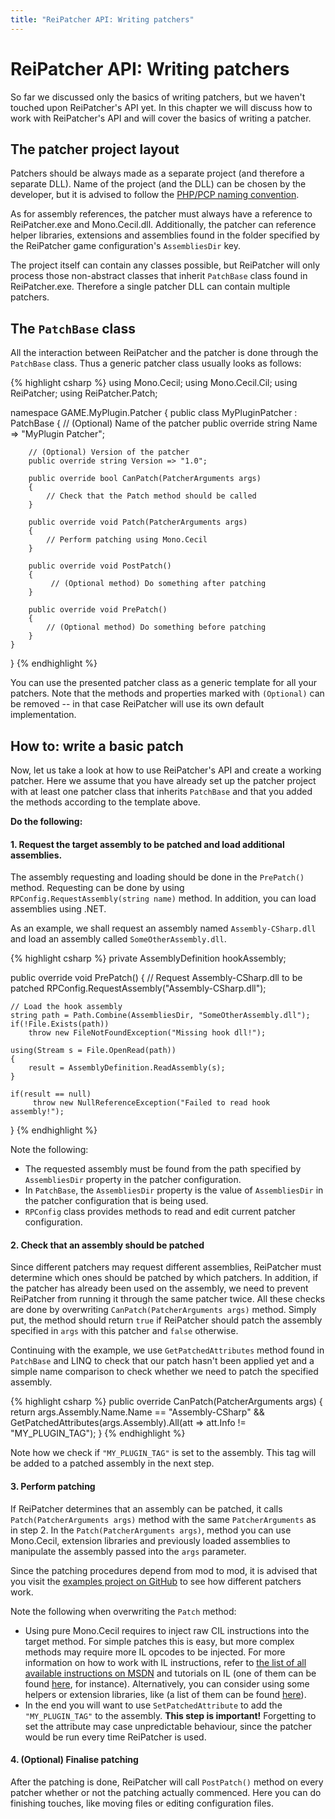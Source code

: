 ```yaml
---
title: "ReiPatcher API: Writing patchers"
---
```


# ReiPatcher API: Writing patchers

So far we discussed only the basics of writing patchers, but we haven't touched upon ReiPatcher's API yet. In this chapter we will discuss how to work with ReiPatcher's API and will cover the basics of writing a patcher.

## The patcher project layout
Patchers should be always made as a separate project (and therefore a separate DLL). Name of the project (and the DLL) can be chosen by the developer, but it is advised to follow the [PHP/PCP naming convention](08_guideline_php_pcp_architecture.html#naming-conventions).

As for assembly references, the patcher must always have a reference to ReiPatcher.exe and Mono.Cecil.dll. Additionally, the patcher can reference helper libraries, extensions and assemblies found in the folder specified by the ReiPatcher game configuration's `AssembliesDir` key.

The project itself can contain any classes possible, but ReiPatcher will only process those non-abstract classes that inherit `PatchBase` class found in ReiPatcher.exe. Therefore a single patcher DLL can contain multiple patchers.

## The `PatchBase` class
All the interaction between ReiPatcher and the patcher is done through the `PatchBase` class. Thus a generic patcher class usually looks as follows:

{% highlight csharp %}
using Mono.Cecil;
using Mono.Cecil.Cil;
using ReiPatcher;
using ReiPatcher.Patch;

namespace GAME.MyPlugin.Patcher
{
    public class MyPluginPatcher : PatchBase
    {
        // (Optional) Name of the patcher
        public override string Name => "MyPlugin Patcher";

        // (Optional) Version of the patcher
        public override string Version => "1.0";

        public override bool CanPatch(PatcherArguments args)
        {
            // Check that the Patch method should be called
        }

        public override void Patch(PatcherArguments args)
        {
            // Perform patching using Mono.Cecil
        }

        public override void PostPatch()
        {
             // (Optional method) Do something after patching
        }

        public override void PrePatch()
        {
            // (Optional method) Do something before patching
        }
    }
}
{% endhighlight %}

You can use the presented patcher class as a generic template for all your patchers. Note that the methods and properties marked with `(Optional)` can be removed -- in that case ReiPatcher will use its own default implementation.

## How to: write a basic patch

Now, let us take a look at how to use ReiPatcher's API and create a working patcher. Here we assume that you have already set up the patcher project with at least one patcher class that inherits `PatchBase` and that you added the methods according to the template above.

**Do the following:**

#### 1. Request the target assembly to be patched and load additional assemblies.

The assembly requesting and loading should be done in the `PrePatch()` method. Requesting can be done by using `RPConfig.RequestAssembly(string name)` method. In addition, you can load assemblies using .NET.

As an example, we shall request an assembly named `Assembly-CSharp.dll` and load an assembly called `SomeOtherAssembly.dll`.

{% highlight csharp %}
private AssemblyDefinition hookAssembly;

public override void PrePatch()
{
    // Request Assembly-CSharp.dll to be patched
    RPConfig.RequestAssembly("Assembly-CSharp.dll");

    // Load the hook assembly
    string path = Path.Combine(AssembliesDir, "SomeOtherAssembly.dll");
    if(!File.Exists(path))
        throw new FileNotFoundException("Missing hook dll!");

    using(Stream s = File.OpenRead(path))
    {
        result = AssemblyDefinition.ReadAssembly(s);
    }

    if(result == null)
         throw new NullReferenceException("Failed to read hook assembly!");
}
{% endhighlight %}

Note the following:

* The requested assembly must be found from the path specified by `AssembliesDir` property in the patcher configuration.
* In `PatchBase`, the `AssembliesDir` property is the value of `AssembliesDir` in the patcher configuration that is being used.
* `RPConfig` class provides methods to read and edit current patcher configuration.

#### 2. Check that an assembly should be patched
Since different patchers may request different assemblies, ReiPatcher must determine which ones should be patched by which patchers. In addition, if the patcher has already been used on the assembly, we need to prevent ReiPatcher from running it through the same patcher twice. All these checks are done by overwriting `CanPatch(PatcherArguments args)` method. Simply put, the method should return `true` if ReiPatcher should patch the assembly specified in `args` with this patcher and `false` otherwise.

Continuing with the example, we use `GetPatchedAttributes` method found in `PatchBase` and LINQ to check that our patch hasn't been applied yet and a simple name comparison to check whether we need to patch the specified assembly.

{% highlight csharp %}
public override CanPatch(PatcherArguments args)
{
    return args.Assembly.Name.Name == "Assembly-CSharp" 
           && GetPatchedAttributes(args.Assembly).All(att => att.Info != "MY_PLUGIN_TAG");
}
{% endhighlight %}

Note how we check if `"MY_PLUGIN_TAG"` is set to the assembly. This tag will be added to a patched assembly in the next step.

#### 3. Perform patching
If ReiPatcher determines that an assembly can be patched, it calls `Patch(PatcherArguments args)` method with the same `PatcherArguments` as in step 2. In the `Patch(PatcherArguments args)`, method you can use Mono.Cecil, extension libraries and previously loaded assemblies to manipulate the assembly passed into the `args` parameter.

Since the patching procedures depend from mod to mod, it is advised that you visit the [examples project on GitHub](https://github.com/UmaiUmeUnion/UsageExamples) to see how different patchers work.

Note the following when overwriting the `Patch` method:

* Using pure Mono.Cecil requires to inject raw CIL instructions into the target method. For simple patches this is easy, but more complex methods may require more IL opcodes to be injected. For more information on how to work with IL instructions, refer to [the list of all available instructions on MSDN](https://msdn.microsoft.com/en-us/library/system.reflection.emit.opcodes_fields(v=vs.110).aspx) and tutorials on IL (one of them can be found [here](http://www.codeproject.com/Articles/3778/Introduction-to-IL-Assembly-Language), for instance).
Alternatively, you can consider using some helpers or extension libraries, like (a list of them can be found [here](06_api_guide_setup.html#list-of-additional-patcher-tools)).
* In the end you will want to use `SetPatchedAttribute` to add the `"MY_PLUGIN_TAG"` to the assembly. **This step is important!** Forgetting to set the attribute may case unpredictable behaviour, since the patcher would be run every time ReiPatcher is used.

#### 4. (Optional) Finalise patching
After the patching is done, ReiPatcher will call `PostPatch()` method on every patcher whether or not the patching actually commenced. Here you can do finishing touches, like moving files or editing configuration files.
